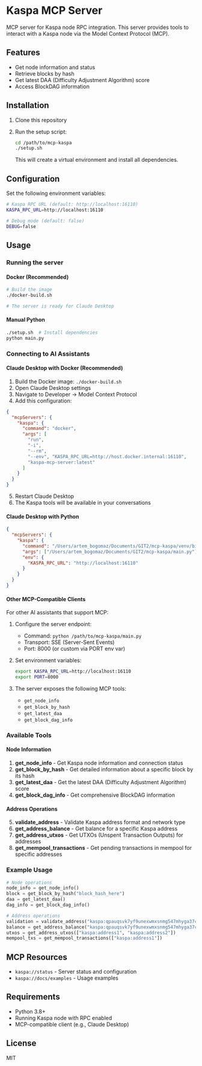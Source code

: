 # Kaspa MCP Server

MCP server for Kaspa node RPC integration. This server provides tools to interact with a Kaspa node via the Model Context Protocol (MCP).

## Features

- Get node information and status
- Retrieve blocks by hash
- Get latest DAA (Difficulty Adjustment Algorithm) score
- Access BlockDAG information

## Installation

1. Clone this repository
2. Run the setup script:
   ```bash
   cd /path/to/mcp-kaspa
   ./setup.sh
   ```
   
   This will create a virtual environment and install all dependencies.

## Configuration

Set the following environment variables:

```bash
# Kaspa RPC URL (default: http://localhost:16110)
KASPA_RPC_URL=http://localhost:16110

# Debug mode (default: false)
DEBUG=false
```

## Usage

### Running the server

#### Docker (Recommended)
```bash
# Build the image
./docker-build.sh

# The server is ready for Claude Desktop
```

#### Manual Python
```bash
./setup.sh  # Install dependencies
python main.py
```

### Connecting to AI Assistants

#### Claude Desktop with Docker (Recommended)

1. Build the Docker image: `./docker-build.sh`
2. Open Claude Desktop settings
3. Navigate to Developer → Model Context Protocol
4. Add this configuration:

```json
{
  "mcpServers": {
    "kaspa": {
      "command": "docker",
      "args": [
        "run",
        "-i",
        "--rm",
        "--env", "KASPA_RPC_URL=http://host.docker.internal:16110",
        "kaspa-mcp-server:latest"
      ]
    }
  }
}
```

5. Restart Claude Desktop
6. The Kaspa tools will be available in your conversations

#### Claude Desktop with Python

```json
{
  "mcpServers": {
    "kaspa": {
      "command": "/Users/artem_bogomaz/Documents/GIT2/mcp-kaspa/venv/bin/python",
      "args": ["/Users/artem_bogomaz/Documents/GIT2/mcp-kaspa/main.py"],
      "env": {
        "KASPA_RPC_URL": "http://localhost:16110"
      }
    }
  }
}
```

#### Other MCP-Compatible Clients

For other AI assistants that support MCP:

1. Configure the server endpoint:
   - Command: `python /path/to/mcp-kaspa/main.py`
   - Transport: SSE (Server-Sent Events)
   - Port: 8000 (or custom via PORT env var)

2. Set environment variables:
   ```bash
   export KASPA_RPC_URL=http://localhost:16110
   export PORT=8000
   ```

3. The server exposes the following MCP tools:
   - `get_node_info`
   - `get_block_by_hash`
   - `get_latest_daa`
   - `get_block_dag_info`

### Available Tools

#### Node Information
1. **get_node_info** - Get Kaspa node information and connection status
2. **get_block_by_hash** - Get detailed information about a specific block by its hash
3. **get_latest_daa** - Get the latest DAA (Difficulty Adjustment Algorithm) score
4. **get_block_dag_info** - Get comprehensive BlockDAG information

#### Address Operations
5. **validate_address** - Validate Kaspa address format and network type
6. **get_address_balance** - Get balance for a specific Kaspa address
7. **get_address_utxos** - Get UTXOs (Unspent Transaction Outputs) for addresses
8. **get_mempool_transactions** - Get pending transactions in mempool for specific addresses

### Example Usage

```python
# Node operations
node_info = get_node_info()
block = get_block_by_hash("block_hash_here")
daa = get_latest_daa()
dag_info = get_block_dag_info()

# Address operations
validation = validate_address("kaspa:qpauqsvk7yf9unexwmxsnmg547mhyga37csh0kj53q6xxgl24ydxjsgzthw5j")
balance = get_address_balance("kaspa:qpauqsvk7yf9unexwmxsnmg547mhyga37csh0kj53q6xxgl24ydxjsgzthw5j")
utxos = get_address_utxos(["kaspa:address1", "kaspa:address2"])
mempool_txs = get_mempool_transactions(["kaspa:address1"])
```

## MCP Resources

- `kaspa://status` - Server status and configuration
- `kaspa://docs/examples` - Usage examples

## Requirements

- Python 3.8+
- Running Kaspa node with RPC enabled
- MCP-compatible client (e.g., Claude Desktop)

## License

MIT